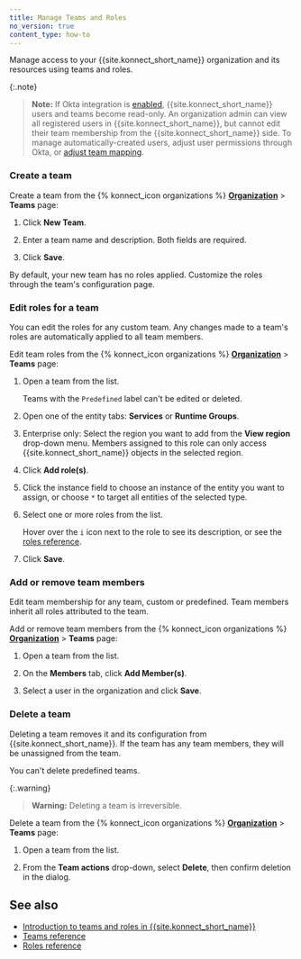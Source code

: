 ```yaml
---
title: Manage Teams and Roles
no_version: true
content_type: how-to
---
```


Manage access to your {{site.konnect_short_name}} organization and its
resources using teams and roles.

{:.note}
> **Note:** If Okta integration is [enabled](/konnect/org-management/okta-idp),
{{site.konnect_short_name}} users and teams become read-only. An organization
admin can view all registered users in {{site.konnect_short_name}}, but cannot
edit their team membership from the {{site.konnect_short_name}} side. To manage
automatically-created users, adjust user permissions through Okta, or
[adjust team mapping](/konnect/org-management/okta-idp/#map-teams-to-groups).

### Create a team

Create a team from the {% konnect_icon organizations %} [**Organization**](https://cloud.konghq.com/organization/) > **Teams** page:

1. Click **New Team**.

1. Enter a team name and description. Both fields are required.

1. Click **Save**.

By default, your new team has no roles applied. Customize the roles through the team's
configuration page.

### Edit roles for a team

You can edit the roles for any custom team. Any changes made to a team's roles
are automatically applied to all team members.

Edit team roles from the {% konnect_icon organizations %} [**Organization**](https://cloud.konghq.com/organization/) > **Teams** page:

1. Open a team from the list.

    Teams with the `Predefined` label can't be edited or deleted.

1. Open one of the entity tabs: **Services** or **Runtime Groups**.

1. Enterprise only<span class="badge beta"></span>: Select the region you want to add from the **View region** drop-down menu. Members assigned to this role can only access {{site.konnect_short_name}} objects in the selected region. 

1. Click **Add role(s)**.

1. Click the instance field to choose an instance of the entity you want to assign, or choose `*` to target all entities of the selected type.

1. Select one or more roles from the list.

    Hover over the `i` icon next to the role to see its description,
    or see the [roles reference](/konnect/org-management/teams-and-roles/roles-reference).

1. Click **Save**.


### Add or remove team members

Edit team membership for any team, custom or predefined.
Team members inherit all roles attributed to the team.

Add or remove team members from the {% konnect_icon organizations %} [**Organization**](https://cloud.konghq.com/organization/) > **Teams** page:

1. Open a team from the list.

1. On the **Members** tab, click **Add Member(s)**.

1. Select a user in the organization and click **Save**.

### Delete a team

Deleting a team removes it and its configuration from
{{site.konnect_short_name}}. If the team has any team members, they will be
unassigned from the team.

You can't delete predefined teams.

{:.warning}
> **Warning:** Deleting a team is irreversible.

Delete a team from the {% konnect_icon organizations %} [**Organization**](https://cloud.konghq.com/organization/) > **Teams** page:

1. Open a team from the list.

1. From the **Team actions** drop-down, select **Delete**, then confirm deletion in the dialog.

## See also

* [Introduction to teams and roles in {{site.konnect_short_name}}](/konnect/org-management/teams-and-roles/)
* [Teams reference](/konnect/org-management/teams-and-roles/teams-reference)
* [Roles reference](/konnect/org-management/teams-and-roles/roles-reference)
